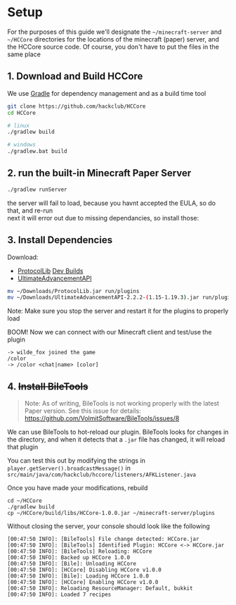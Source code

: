 # Setup

For the purposes of this guide we'll designate the `~/minecraft-server` and `~/HCCore` directories
for the locations of the minecraft (paper) server, and the HCCore source code. Of course, you don't
have to put the files in the same place

## 1. Download and Build HCCore

We use [Gradle](https://gradle.org/install) for dependency management and as a build time tool

```sh
git clone https://github.com/hackclub/HCCore
cd HCCore

# linux
./gradlew build

# windows
./gradlew.bat build
```

## 2. run the built-in Minecraft Paper Server

```sh
./gradlew runServer
```

the server will fail to load, because you havnt accepted the EULA, so do that, and re-run  
next it will error out due to missing dependancies, so install those:

## 3. Install Dependencies

Download:

- [ProtocolLib](https://www.spigotmc.org/resources/protocollib.1997/) [Dev Builds](https://ci.dmulloy2.net/job/ProtocolLib/lastSuccessfulBuild/)
- [UltimateAdvancementAPI](https://www.spigotmc.org/resources/ultimateadvancementapi-1-15-1-19-3.95585/)

```sh
mv ~/Downloads/ProtocolLib.jar run/plugins
mv ~/Downloads/UltimateAdvancementAPI-2.2.2-(1.15-1.19.3).jar run/plugins
```

Note: Make sure you stop the server and restart it for the plugins to properly load

BOOM! Now we can connect with our Minecraft client and test/use the plugin

```text
-> wilde_fox joined the game
/color
-> /color <chat|name> [color]
```

## 4. ~~Install BileTools~~

> Note: As of writing, BileTools is not working properly with the latest Paper version. See this
> issue for details: https://github.com/VolmitSoftware/BileTools/issues/8

We can use BileTools to hot-reload our plugin. BileTools looks for changes in the directory, and
when it detects that a `.jar` file has changed, it will reload that plugin

You can test this out by modifying the strings in `player.getServer().broadcastMessage()`
in `src/main/java/com/hackclub/hccore/listeners/AFKListener.java`

Once you have made your modifications, rebuild

```
cd ~/HCCore
./gradlew build
cp ~/HCCore/build/libs/HCCore-1.0.0.jar ~/minecraft-server/plugins
```

Without closing the server, your console should look like the following

```text
[00:47:50 INFO]: [BileTools] File change detected: HCCore.jar
[00:47:50 INFO]: [BileTools] Identified Plugin: HCCore <-> HCCore.jar
[00:47:50 INFO]: [BileTools] Reloading: HCCore
[00:47:50 INFO]: Backed up HCCore 1.0.0
[00:47:50 INFO]: [Bile]: Unloading HCCore
[00:47:50 INFO]: [HCCore] Disabling HCCore v1.0.0
[00:47:50 INFO]: [Bile]: Loading HCCore 1.0.0
[00:47:50 INFO]: [HCCore] Enabling HCCore v1.0.0
[00:47:50 INFO]: Reloading ResourceManager: Default, bukkit
[00:47:50 INFO]: Loaded 7 recipes
```

